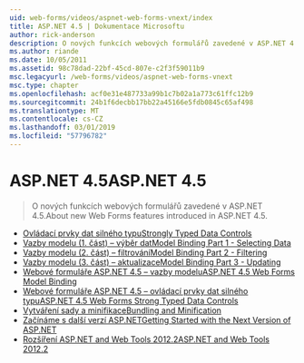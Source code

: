 ```yaml
---
uid: web-forms/videos/aspnet-web-forms-vnext/index
title: ASP.NET 4.5 | Dokumentace Microsoftu
author: rick-anderson
description: O nových funkcích webových formulářů zavedené v ASP.NET 4.5.
ms.author: riande
ms.date: 10/05/2011
ms.assetid: 98c78dad-22bf-45cd-807e-c2f3f59011b9
msc.legacyurl: /web-forms/videos/aspnet-web-forms-vnext
msc.type: chapter
ms.openlocfilehash: acf0e31e487733a99b1c7b02a1a773c61ffc12b9
ms.sourcegitcommit: 24b1f6decbb17bb22a45166e5fdb0845c65af498
ms.translationtype: MT
ms.contentlocale: cs-CZ
ms.lasthandoff: 03/01/2019
ms.locfileid: "57796782"
---
```

<a name="aspnet-45"></a><span data-ttu-id="94cd4-103">ASP.NET 4.5</span><span class="sxs-lookup"><span data-stu-id="94cd4-103">ASP.NET 4.5</span></span>
====================
> <span data-ttu-id="94cd4-104">O nových funkcích webových formulářů zavedené v ASP.NET 4.5.</span><span class="sxs-lookup"><span data-stu-id="94cd4-104">About new Web Forms features introduced in ASP.NET 4.5.</span></span>


- [<span data-ttu-id="94cd4-105">Ovládací prvky dat silného typu</span><span class="sxs-lookup"><span data-stu-id="94cd4-105">Strongly Typed Data Controls</span></span>](aspnet-vnext-videos-strongly-typed-data-controls.md)
- [<span data-ttu-id="94cd4-106">Vazby modelu (1. část) – výběr dat</span><span class="sxs-lookup"><span data-stu-id="94cd4-106">Model Binding Part 1 - Selecting Data</span></span>](aspnet-vnext-videos-model-binding-part-1-selecting-data.md)
- [<span data-ttu-id="94cd4-107">Vazby modelu (2. část) – filtrování</span><span class="sxs-lookup"><span data-stu-id="94cd4-107">Model Binding Part 2 - Filtering</span></span>](aspnet-vnext-videos-model-binding-part-2-filtering.md)
- [<span data-ttu-id="94cd4-108">Vazby modelu (3. část) – aktualizace</span><span class="sxs-lookup"><span data-stu-id="94cd4-108">Model Binding Part 3 - Updating</span></span>](aspnet-vnext-videos-model-binding-part-3-updating.md)
- [<span data-ttu-id="94cd4-109">Webové formuláře ASP.NET 4.5 – vazby modelu</span><span class="sxs-lookup"><span data-stu-id="94cd4-109">ASP.NET 4.5 Web Forms Model Binding</span></span>](aspnet-45-web-forms-model-binding.md)
- [<span data-ttu-id="94cd4-110">Webové formuláře ASP.NET 4.5 – ovládací prvky dat silného typu</span><span class="sxs-lookup"><span data-stu-id="94cd4-110">ASP.NET 4.5 Web Forms Strong Typed Data Controls</span></span>](aspnet-45-web-forms-strong-typed-data-controls.md)
- [<span data-ttu-id="94cd4-111">Vytváření sady a minifikace</span><span class="sxs-lookup"><span data-stu-id="94cd4-111">Bundling and Minification</span></span>](aspnet-vnext-videos-bundling-and-minification.md)
- [<span data-ttu-id="94cd4-112">Začínáme s další verzí ASP.NET</span><span class="sxs-lookup"><span data-stu-id="94cd4-112">Getting Started with the Next Version of ASP.NET</span></span>](getting-started-with-the-next-version-of-aspnet.md)
- [<span data-ttu-id="94cd4-113">Rozšíření ASP.NET and Web Tools 2012.2</span><span class="sxs-lookup"><span data-stu-id="94cd4-113">ASP.NET and Web Tools 2012.2</span></span>](aspnet-and-web-tools-20122.md)
